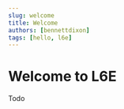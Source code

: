 ```yaml
---
slug: welcome
title: Welcome
authors: [bennettdixon]
tags: [hello, l6e]
---
```


# Welcome to L6E

Todo
